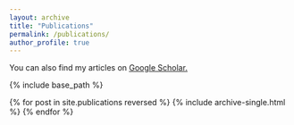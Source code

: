 ```yaml
---
layout: archive
title: "Publications"
permalink: /publications/
author_profile: true
---
```


You can also find my articles on <u><a href="{{https://scholar.google.com/citations?user=grcuPY4AAAAJ&hl=en}}">Google Scholar</a>.</u>


{% include base_path %}

{% for post in site.publications reversed %}
  {% include archive-single.html %}
{% endfor %}
